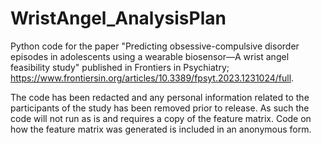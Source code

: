 # WristAngel_AnalysisPlan

Python code for the paper "Predicting obsessive-compulsive disorder episodes in adolescents using a wearable biosensor—A wrist angel feasibility study" published in Frontiers in Psychiatry; https://www.frontiersin.org/articles/10.3389/fpsyt.2023.1231024/full.

The code has been redacted and any personal information related to the participants of the study has been removed prior to release. As such the code will not run as is and requires a copy of the feature matrix. Code on how the feature matrix was generated is included in an anonymous form.
